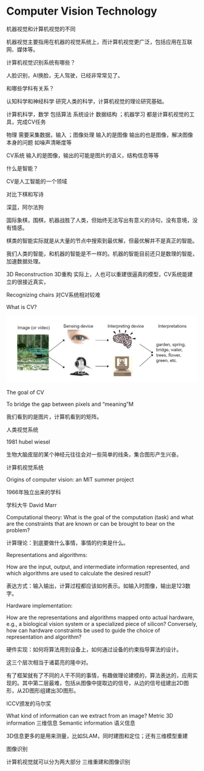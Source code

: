 # Computer Vision Technology

机器视觉和计算机视觉的不同

机器视觉主要指用在机器的视觉系统上，而计算机视觉更广泛，包括应用在互联网、媒体等。

计算机视觉识别系统有哪些？

人脸识别，AI换脸，无人驾驶，已经非常常见了。

和哪些学科有关系？

认知科学和神经科学 研究人类的科学，计算机视觉的理论研究基础。

计算机科学，数学 包括算法 系统设计 数据结构 ；机器学习 都是计算机视觉的工具，完成CV任务

物理 需要采集数据，输入 ；图像处理 输入的是图像 输出的也是图像，解决图像本身的问题 如噪声清晰度等

CV系统 输入的是图像，输出的可能是图片的语义，结构信息等等



什么是智能？

CV是人工智能的一个领域

对比下棋和写诗

深蓝，阿尔法狗

国际象棋，围棋，机器战胜了人类，但始终无法写出有意义的诗句，没有意境，没有情感。

棋类的智能实际就是从大量的节点中搜索到最优解，但最优解并不是真正的智能。

我们人类的智能，和机器的智能是不一样的。机器的智能目前还只是数理的智能，加速数据处理。



3D Reconstruction 3D重构 实际上，人也可以重建很逼真的模型，CV系统能建立的很接近真实，

Recognizing chairs 对CV系统相对较难



What is CV?

<img src="../Images/image-20210605105254979.png" alt="image-20210605105254979"  />

The goal of CV

To bridge the gap between pixels and “meaning”M 

我们看到的是图片，计算机看到的矩阵。



人类视觉系统

1981 hubel wiesel 

生物大脑皮层的某个神经元往往会对一些简单的线条，集合图形产生兴奋。



计算机视觉系统

Origins of computer vision: an MIT summer project

1966年独立出来的学科



学科大牛 David Marr

Computational theory:
What is the goal of the computation (task) and what are the constraints that are known or can be brought to bear on the problem?

计算理论：到底要做什么事情，事情的约束是什么。

Representations and algorithms: 

How are the input, output, and intermediate information represented,
and which algorithms are used to calculate the desired result?

表达方式：输入输出，计算过程都应该如何表示。如输入时图像，输出是123数字。

Hardware implementation: 

How are the representations and algorithms mapped onto actual hardware, e.g., a biological vision system or a specialized piece of silicon? Conversely, how can hardware constraints be used to guide the choice of representation and algorithm?

硬件实现：如何将算法用到设备上，如何通过设备的约束指导算法的设计。

这三个层次相当于诸葛亮的隆中对。

有了框架就有了不同的人干不同的事情，有趣做理论建模的，算法表达的，应用实现的。其中第二层最难，包括从图像中提取边的信号，从边的信号组建出2D图形，从2D图形组建出3D图形。

ICCV颁发的马尔奖



What kind of information can we extract from an image?
Metric 3D information 三维信息
Semantic information 语义信息

3D信息更多的是用来测量，比如SLAM，同时建图和定位；还有三维模型重建

图像识别

计算机视觉就可以分为两大部分 三维重建和图像识别

